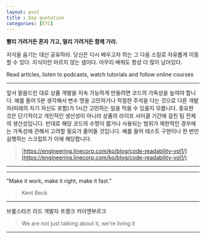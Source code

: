 ```yaml
---
layout: post
title : Day quotation
categories: [ETC]
---
```


**빨리 가려거든 혼자 가고, 멀리 가려거든 함께 가라.**

지식을 숨기는 대신 공유하라. 당신은 다시 배우고자 하는 그 다음 스킬로 자유롭게 이동할 수 있다. 지식이란 마르지 않는 샘이다. 아무리 배워도 항상 더 많이 남아있다.

Read articles, listen to podcasts, watch tutorials and follow online courses

***

앞서 말씀드린 대로 상품 개발을 지속 가능하게 만들려면 코드의 가독성을 높여야 합니다. 예를 들어 5분 생각해서 변수 명을 고민하거나 적절한 주석을 다는 것으로 다른 개발자(미래의 자기 자신도 포함)가 1시간 고민하는 일을 막을 수 있을지 모릅니다. 중요한 것은 단기적이고 개인적인 생산성이 아니라 상품의 라이프 사이클 기간에 걸친 팀 전체의 생산성입니다. 반대로 해당 코드의 수명이 짧거나 사용되는 범위가 제한적인 경우에는 가독성에 관해서 고려할 필요가 줄어들 것입니다. 예를 들어 테스트 구현이나 한 번만 실행하는 스크립트가 이에 해당합니다.

>[https://engineering.linecorp.com/ko/blog/code-readability-vol1/](https://engineering.linecorp.com/ko/blog/code-readability-vol1/)

***

***

"Make it work, make it right, make it fast."

>Kent Beck

***

브롤스타즈 리드 개발자 프랭크 카이엔부르크

>We are not just talking about it, we're living it

***